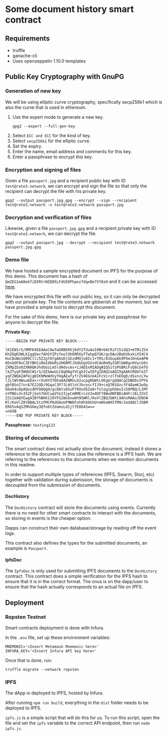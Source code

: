 # Some document history smart contract

## Requirements

- truffle
- ganache-cli
- Uses openzeppelin 1.10.0 templates

## Public Key Cryptography with GnuPG

### Generation of new key

We will be using elliptic curve cryptography, specifically secp256k1 which is also the curve that is used in ethereum.

1. Use the expert mode to generate a new key.
   ```
   gpg2 --expert --full-gen-key
   ```
2. Select `ECC and ECC` for the kind of key.
3. Select `secp256k1` for the elliptic curve.
4. Set the expiry.
5. Enter the name, email address and comments for this key.
6. Enter a passphrase to encrypt this key.

### Encryption and signing of files

Given a file `passport.jpg` and a recipient public key with ID `test@rate3.network`, we can encrypt and sign the file so that only the recipient can decrypt the file with his private key.
```
gpg2 --output passport.jpg.gpg --encrypt --sign --recipient test@rate3.network -u test@rate3.network passport.jpg
```

### Decryption and verification of files

Likewise, given a file `passport.jpg.gpg` and a recipient private key with ID `test@rate3.network`, we can decrypt the file.
```
gpg2 --output passport.jpg --decrypt --recipient test@rate3.network passport.jpg.gpg
```

### Demo file

We have hosted a sample encrypted document on IPFS for the purpose of this demo. This document has a hash of `QmZEG1mA8eGfiD5RtrWZQ95LFdU5DPhpez7dqxBe7VY8zH` and it can be accessed [here](https://ipfs.io/ipfs/QmZEG1mA8eGfiD5RtrWZQ95LFdU5DPhpez7dqxBe7VY8zH).

We have encrypted this file with our public key, so it can only be decrypted with our private key. The file contents are gibberish at the moment, but we have provided a simple tool to decrypt this document.

For the sake of this demo, here is our private key and passphrase for anyone to decrypt the file.

**Private Key:**
```
-----BEGIN PGP PRIVATE KEY BLOCK-----

lKIEW1rS/RMFK4EEAAoCAwTwGRBkRVjKdY2fUuAoI0B+b6CRiF15iGQ3+mTMiZS4
KhZ8gR3WLkIgq5ecfAhGYZPzfeolOh6RRXyfTwhpQ7GK/gcDAo2BqhUkxkiX5XC4
HuCBuWo1Q09Cllc5Z2gfAfgA0uDjSEzdMUjo8Ic1+TRS/816up6k9PXmJOnGeAPN
6DsbOF8xCZEYBH1iRmIdbkRs2H60MlJhdGUgVGVzdCAoRm9yIGRlbW8gcHVycG9z
ZXMpIDx0ZXN0QHJhdGUzLm5ldHdvcms+iJAEExMIADgWIQSitSPGBRiFsQ8cG4fU
lkZfyqFZWQUCW1rS/QIbAwULCQgHAgYVCgkICwIEFgIDAQIeAQIXgAAKCRDUlkZf
yqFZWQA2AP4jgBIK9MeWdVyYHqAEafyfrZV4EGnkA1FcVi+zlTnEOgD/dSxncLYw
l3jlWY4Wuu6Da+/rXvHYST0ha8AZNMnLO2ucpgRbWtL9EgUrgQQACgIDBObvIPYb
gbtBSnI7nrA7E22OD/9GqxC3P7JLH5lnYJhcescfIJ9+cxQ7KSUzctF48amK3w9y
G6aH4cDpAQozdHYDAQgH/gcDAtv65uP79Uod5Za0rfxlog1phDmuIs58PBQ/LIMY
nYPNEv3+352FjSeS76UCuqVYe23jpCmRMErcsV2e4DF78Wu0NFBDsAHFrJELISVI
Z3iIeAQYEwgAIBYhBKK1I8YFGIWxDxwbh9SWRl/KoVlZBQJbWtL9AhsMAAoJENSW
Rl/KoVlZ8Y8BAL5tzFMCP6dG8uUFMWDFoh8hkDGVU+eWSeWXSTM9/2oUAQCl35BM
ERX5vAqSZMhGGmy3Qfo6tZdamsLd1jtfE0b41w==
=nGXB
-----END PGP PRIVATE KEY BLOCK-----
```

**Passphrase:** `testing123`


### Storing of documents

The smart contract does not actually store the document, instead it stores a reference to the document. In this case the reference is a IPFS hash. We are referring to the references to the documents when we mention documents in this readme.

In order to support multiple types of references (IPFS, Swarm, Storj, etc) together with validation during submission, the storage of documents is decoupled from the submission of documents.

#### DocHistory

The `DocHistory` contract will store the documents using events. Currently there is no need for other smart contracts to interact with the documents, so storing in events is the cheaper option.

Dapps can construct their own database/storage by reading off the event logs.

This contract also defines the types for the submitted documents, an example is `Passport`.

#### IpfsDoc

The `IpfsDoc` is only used for submitting IPFS documents to the `DocHistory` contract. This contract does a simple verification for the IPFS hash to ensure that it is in the correct format. The onus is on the dapp/user to ensure that the hash actually corresponds to an actual file on IPFS.

## Deployment

### Ropsten Testnet

Smart contracts deployment is done with Infura.

In the `.env` file, set up these environment variables:

```
MNEMONIC='<Insert Metamask Mnemonic here>'
INFURA_KEY='<Insert Infura API key here>'
```
Once that is done, run:
```
truffle migrate --network ropsten
```

### IPFS

The dApp is deployed to IPFS, hosted by Infura.

After running `npm run build`, everything in the `dist` folder needs to be deployed to IPFS.

`ipfs.js` is a simple script that will do this for us. To run this script, open the file and set the `ipfs` variable to the correct API endpoint, then run `node ipfs.js`.
